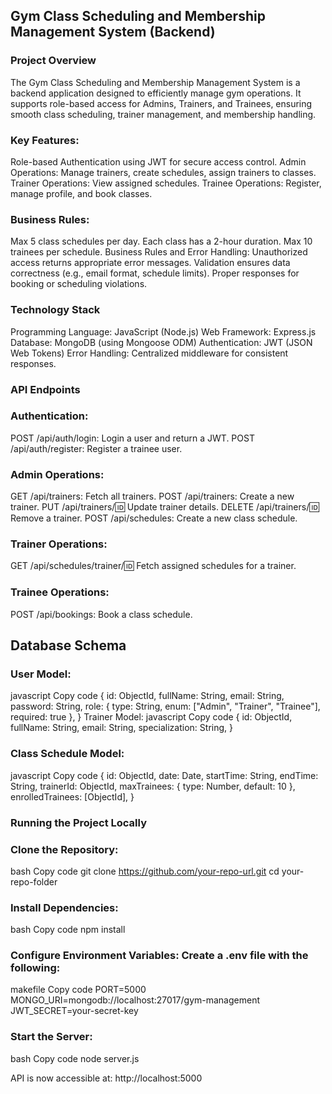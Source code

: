 ## Gym Class Scheduling and Membership Management System (Backend)
### Project Overview
The Gym Class Scheduling and Membership Management System is a backend application designed to efficiently manage gym operations. It supports role-based access for Admins, Trainers, and Trainees, ensuring smooth class scheduling, trainer management, and membership handling.

### Key Features:
Role-based Authentication using JWT for secure access control.
Admin Operations: Manage trainers, create schedules, assign trainers to classes.
Trainer Operations: View assigned schedules.
Trainee Operations: Register, manage profile, and book classes.

### Business Rules:
Max 5 class schedules per day.
Each class has a 2-hour duration.
Max 10 trainees per schedule.
Business Rules and Error Handling:
Unauthorized access returns appropriate error messages.
Validation ensures data correctness (e.g., email format, schedule limits).
Proper responses for booking or scheduling violations.

### Technology Stack
Programming Language: JavaScript (Node.js)
Web Framework: Express.js
Database: MongoDB (using Mongoose ODM)
Authentication: JWT (JSON Web Tokens)
Error Handling: Centralized middleware for consistent responses.

### API Endpoints

### Authentication:
POST /api/auth/login: Login a user and return a JWT.
POST /api/auth/register: Register a trainee user.

### Admin Operations:
GET /api/trainers: Fetch all trainers.
POST /api/trainers: Create a new trainer.
PUT /api/trainers/:id: Update trainer details.
DELETE /api/trainers/:id: Remove a trainer.
POST /api/schedules: Create a new class schedule.

### Trainer Operations:
GET /api/schedules/trainer/:id: Fetch assigned schedules for a trainer.

### Trainee Operations:
POST /api/bookings: Book a class schedule.

## Database Schema
### User Model:
javascript
Copy code
{
  id: ObjectId,
  fullName: String,
  email: String,
  password: String,
  role: { type: String, enum: ["Admin", "Trainer", "Trainee"], required: true },
}
Trainer Model:
javascript
Copy code
{
  id: ObjectId,
  fullName: String,
  email: String,
  specialization: String,
}

### Class Schedule Model:
javascript
Copy code
{
  id: ObjectId,
  date: Date,
  startTime: String,
  endTime: String,
  trainerId: ObjectId,
  maxTrainees: { type: Number, default: 10 },
  enrolledTrainees: [ObjectId],
}



### Running the Project Locally
### Clone the Repository:

bash
Copy code
git clone https://github.com/your-repo-url.git
cd your-repo-folder

### Install Dependencies:

bash
Copy code
npm install
### Configure Environment Variables: Create a .env file with the following:

makefile
Copy code
PORT=5000
MONGO_URI=mongodb://localhost:27017/gym-management
JWT_SECRET=your-secret-key

### Start the Server:

bash
Copy code
node server.js

API is now accessible at: http://localhost:5000

